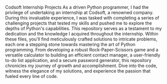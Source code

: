 Codsoft Internship Projects
As a driven Python programmer, I had the privilege of undertaking an internship at Codsoft, a renowned company. During this invaluable experience, I was tasked with completing a series of challenging projects that tested my skills and pushed me to explore the depths of Python's capabilities. This repository serves as a testament to my dedication and the knowledge I acquired throughout the internship. Within these files, you'll find meticulously crafted solutions to intricate problems, each one a stepping stone towards mastering the art of Python programming. From developing a robust Rock-Paper-Scissors game and a versatile calculator to building an efficient contact manager, a user-friendly to-do list application, and a secure password generator, this repository chronicles my journey of growth and accomplishment. Dive into the code, witness the elegance of my solutions, and experience the passion that fueled every line of code.
